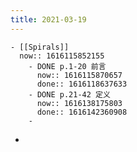 ```yaml
---
title: 2021-03-19
---
```


    - [[Spirals]]
      now:: 1616115852155
        - DONE p.1-20 前言
          now:: 1616115870657
          done:: 1616118637633
        - DONE p.21-42 定义
          now:: 1616138175803
          done:: 1616142360908
        -
-